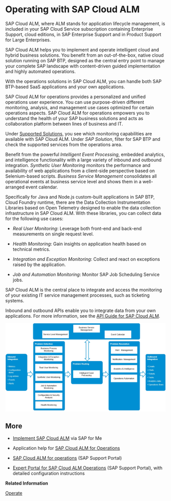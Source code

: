 <!-- loiof7f297754e9c4187b3f92b0fca45d8ce -->

# Operating with SAP Cloud ALM

SAP Cloud ALM, where ALM stands for application lifecycle management, is included in your SAP Cloud Service subscription containing Enterprise Support, cloud editions, in SAP Enterprise Support and in Product Support for Large Enterprises.

SAP Cloud ALM helps you to implement and operate intelligent cloud and hybrid business solutions. You benefit from an out-of-the-box, native cloud solution running on SAP BTP, designed as the central entry point to manage your complete SAP landscape with content-driven guided implementation and highly automated operations.

With the operations solutions in SAP Cloud ALM, you can handle both SAP BTP-based SaaS applications and your own applications.

SAP Cloud ALM for operations provides a personalized and unified operations user experience. You can use purpose-driven different monitoring, analysis, and management use cases optimized for certain operations aspects. SAP Cloud ALM for operations empowers you to understand the health of your SAP business solutions and acts as collaboration platform between lines of business and IT.

Under [Supported Solutions](https://help.sap.com/docs/cloud-alm/setup-administration/supported-solutions), you see which monitoring capabilities are available with SAP Cloud ALM. Under *SAP Solution*, filter for SAP BTP and check the supported services from the operations area.

Benefit from the powerful *Intelligent Event Processing*, embedded analytics, and intelligence functionality with a large variety of inbound and outbound integration. *Synthetic User Monitoring* monitors the performance and availability of web applications from a client-side perspective based on Selenium-based scripts. *Business Service Management* consolidates all operational events at business service level and shows them in a well-arranged event calendar.

Specifically for Java and Node.js custom-built applications in SAP BTP, Cloud Foundry runtime, there are the Data Collection Instrumentation Libraries based on Open Telemetry designed to enable the data collection infrastructure in SAP Cloud ALM. With these libraries, you can collect data for the following use cases:

-   *Real User Monitoring*: Leverage both front-end and back-end measurements on single request level.

-   *Health Monitoring*: Gain insights on application health based on technical metrics.

-   *Integration and Exception Monitoring*: Collect and react on exceptions raised by the application.

-   *Job and Automation Monitoring*: Monitor SAP Job Scheduling Service jobs.


SAP Cloud ALM is the central place to integrate and access the monitoring of your existing IT service management processes, such as ticketing systems.

Inbound and outbound APIs enable you to integrate data from your own applications. For more information, see the [API Guide for SAP Cloud ALM](https://help.sap.com/docs/cloud-alm/apis/api-reference).

![](images/SAPCloudALM_operations_d378eed.jpg)



<a name="loiof7f297754e9c4187b3f92b0fca45d8ce__section_lpw_vtc_pzb"/>

## More

-   [Implement SAP Cloud ALM](https://help.sap.com/docs/cloud-alm/setup-administration/provisioning) via SAP for Me

-   Application help for [SAP Cloud ALM for Operations](https://help.sap.com/docs/cloud-alm/applicationhelp/operations)

-   [SAP Cloud ALM for operations](https://support.sap.com/en/alm/sap-cloud-alm/operations.html) \(SAP Support Portal\)
-   [Expert Portal for SAP Cloud ALM Operations](https://support.sap.com/en/alm/sap-cloud-alm/operations/expert-portal.html) \(SAP Support Portal\), with detailed configuration instructions


**Related Information**  


[Operate](operate-34065a4.md "")

